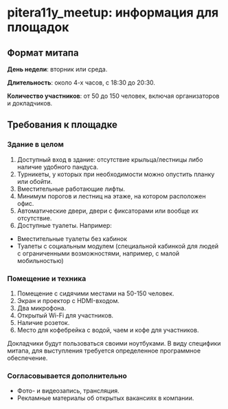 # pitera11y_meetup: информация для площадок

## Формат митапа
**День недели**: вторник или среда.

**Длительность**: около 4-х часов, с 18:30 до 20:30.

**Количество участников**: от 50 до 150 человек, включая организаторов и докладчиков.

## Требования к площадке
### Здание в целом
1. Доступный вход в здание: отсутствие крыльца/лестницы либо наличие удобного пандуса.
2. Турникеты, у которых при необходимости можно опустить планку или обойти.
3. Вместительные работающие лифты.
4. Минимум порогов и лестниц на этаже, на котором расположен офис.
5. Автоматические двери, двери с фиксаторами или вообще их отсутствие.
6. Доступные туалеты. Например:
  * Вместительные туалеты без кабинок 
  * Туалеты с социальным модулем (специальной кабинкой для людей с ограниченными возможностями, например, с малой мобильностью)
  
 
### Помещение и техника
1. Помещение с сидячими местами на 50-150 человек.
2. Экран и проектор с HDMI-входом.
3. Два микрофона.
4. Открытый Wi-Fi для участников.
5. Наличие розеток.
6. Место для кофебрейка с водой, чаем и кофе для участников.

Докладчики будут пользоваться своими ноутбуками. В виду специфики митапа, для выступления требуется определенное программное обеспечение.


### Согласовывается дополнительно

* Фото- и видеозапись, трансляция.
* Рекламные материалы об открытых вакансиях в компании.

